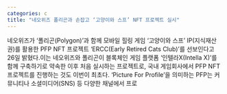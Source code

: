 ```yaml
---
categories: c
title: "네오위즈 폴리곤과 손잡고 ‘고양이와 스프’ NFT 프로젝트 실시"
---
```

네오위즈가 ‘폴리곤(Polygon)’과 함께 모바일 힐링 게임 ‘고양이와 스프’ IP(지식재산권)를 활용한 PFP NFT 프로젝트 ‘ERCC(Early Retired Cats Club)’를 선보인다고 26일 밝혔다.이는 네오위즈와 폴리곤이 블록체인 게임 플랫폼 ‘인텔라X(Intella X)’를 함께 구축하기로 약속한 이후 처음 실시하는 프로젝트로, 국내 게임회사에서 PFP NFT 프로젝트를 진행하는 것도 이번이 최초다. ‘Picture For Profile’을 의미하는 PFP는 커뮤니티나 소셜미디어(SNS) 등 다양한 채널에서 프로